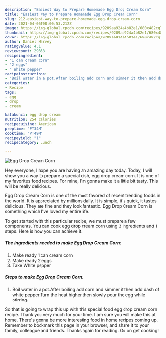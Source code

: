 ```yaml
---
description: "Easiest Way to Prepare Homemade Egg Drop Cream Corn"
title: "Easiest Way to Prepare Homemade Egg Drop Cream Corn"
slug: 212-easiest-way-to-prepare-homemade-egg-drop-cream-corn
date: 2021-04-05T08:00:53.212Z
image: https://img-global.cpcdn.com/recipes/9209aa924a4b82e1/680x482cq70/egg-drop-cream-corn-recipe-main-photo.jpg
thumbnail: https://img-global.cpcdn.com/recipes/9209aa924a4b82e1/680x482cq70/egg-drop-cream-corn-recipe-main-photo.jpg
cover: https://img-global.cpcdn.com/recipes/9209aa924a4b82e1/680x482cq70/egg-drop-cream-corn-recipe-main-photo.jpg
author: Daniel Harvey
ratingvalue: 4.1
reviewcount: 29358
recipeingredient:
- "1 can cream corn"
- "2 eggs"
- " White pepper"
recipeinstructions:
- "Boil water in a pot.After boiling add corn and simmer it then add dash of white pepper.Turn the heat higher then slowly pour the egg while stirring."
categories:
- Recipe
tags:
- egg
- drop
- cream

katakunci: egg drop cream 
nutrition: 254 calories
recipecuisine: American
preptime: "PT34M"
cooktime: "PT49M"
recipeyield: "1"
recipecategory: Lunch

---
```



![Egg Drop Cream Corn](https://img-global.cpcdn.com/recipes/9209aa924a4b82e1/680x482cq70/egg-drop-cream-corn-recipe-main-photo.jpg)

Hey everyone, I hope you are having an amazing day today. Today, I will show you a way to prepare a special dish, egg drop cream corn. It is one of my favorites food recipes. For mine, I'm gonna make it a little bit tasty. This will be really delicious.



Egg Drop Cream Corn is one of the most favored of recent trending foods in the world. It is appreciated by millions daily. It is simple, it's quick, it tastes delicious. They are fine and they look fantastic. Egg Drop Cream Corn is something which I've loved my entire life.


To get started with this particular recipe, we must prepare a few components. You can cook egg drop cream corn using 3 ingredients and 1 steps. Here is how you can achieve it.

<!--inarticleads1-->

##### The ingredients needed to make Egg Drop Cream Corn:

1. Make ready 1 can cream corn
1. Make ready 2 eggs
1. Take  White pepper




<!--inarticleads2-->

##### Steps to make Egg Drop Cream Corn:

1. Boil water in a pot.After boiling add corn and simmer it then add dash of white pepper.Turn the heat higher then slowly pour the egg while stirring.




So that is going to wrap this up with this special food egg drop cream corn recipe. Thank you very much for your time. I am sure you will make this at home. There's gonna be more interesting food in home recipes coming up. Remember to bookmark this page in your browser, and share it to your family, colleague and friends. Thanks again for reading. Go on get cooking!
